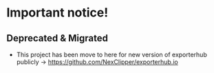 # Important notice!
## Deprecated & Migrated
 * This project has been move to here for new version of exporterhub publicly -> https://github.com/NexClipper/exporterhub.io
